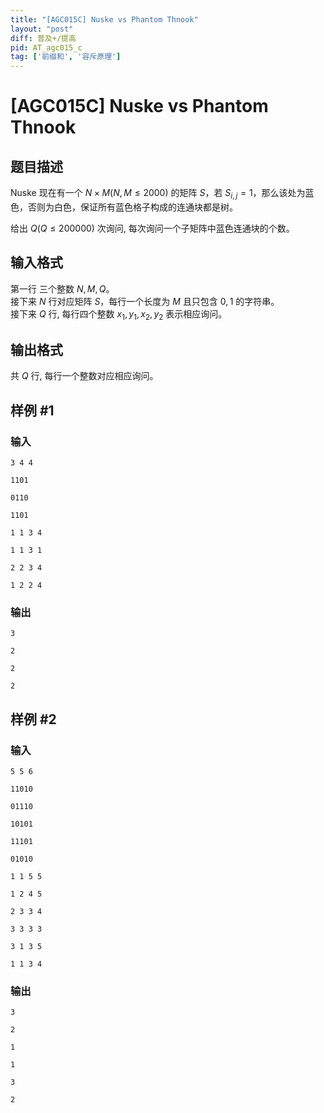 ```yaml
---
title: "[AGC015C] Nuske vs Phantom Thnook"
layout: "post"
diff: 普及+/提高
pid: AT_agc015_c
tag: ['前缀和', '容斥原理']
---
```


# [AGC015C] Nuske vs Phantom Thnook

## 题目描述

Nuske 现在有一个 $N\times M(N,M\le 2000)$ 的矩阵 $S$，若 $S_{i,j}=1$，那么该处为蓝色，否则为白色，保证所有蓝色格子构成的连通块都是树。

给出 $Q(Q\le 200000)$ 次询问, 每次询问一个子矩阵中蓝色连通块的个数。

## 输入格式

第一行 三个整数 $N,M,Q$。  
接下来 $N$ 行对应矩阵 $S$，每行一个长度为 $M$ 且只包含 $0,1$ 的字符串。  
接下来 $Q$ 行, 每行四个整数 $x_1,y_1,x_2,y_2$ 表示相应询问。

## 输出格式

共 $Q$ 行, 每行一个整数对应相应询问。

## 样例 #1

### 输入

```
3 4 4
1101
0110
1101
1 1 3 4
1 1 3 1
2 2 3 4
1 2 2 4
```

### 输出

```
3
2
2
2
```

## 样例 #2

### 输入

```
5 5 6
11010
01110
10101
11101
01010
1 1 5 5
1 2 4 5
2 3 3 4
3 3 3 3
3 1 3 5
1 1 3 4
```

### 输出

```
3
2
1
1
3
2
```

